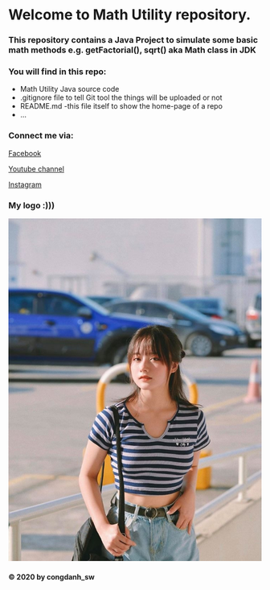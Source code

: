 # Welcome to Math Utility repository. 
### This repository contains a Java Project to simulate some basic math methods e.g. getFactorial(), sqrt() aka Math class in JDK

### You will find in this repo:
* Math Utility Java source code
* .gitignore file to tell Git tool the things will be uploaded or not
* README.md -this file itself to show the home-page of a repo
* ...

### Connect me via:
[Facebook](https://facebook.com/np.congdanh.sw)

[Youtube channel](https://www.youtube.com/channel/UCiNAqjrTOKTrYITtVp4_xJw)

[Instagram](https://www.instagram.com/dannn_hsw/)
### My logo :)))
![My Logo](/images/hinh2.jpg)

#### © 2020 by congdanh_sw